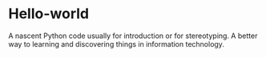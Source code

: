 # Hello-world
A nascent Python code usually for introduction or for stereotyping.
A better way to learning and discovering things in information technology.
